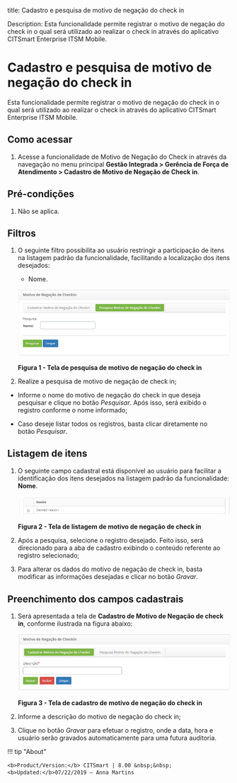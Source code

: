 title: Cadastro e pesquisa de motivo de negação do check in

Description: Esta funcionalidade permite registrar o motivo de negação do check in o qual será utilizado ao realizar o check in através do aplicativo CITSmart Enterprise ITSM Mobile.

# Cadastro e pesquisa de motivo de negação do check in

Esta funcionalidade permite registrar o motivo de negação do check in o qual
será utilizado ao realizar o check in através do aplicativo CITSmart Enterprise
ITSM Mobile.

Como acessar
-----------

1.  Acesse a funcionalidade de Motivo de Negação do Check in através da
    navegação no menu principal **Gestão Integrada > Gerência de Força de
    Atendimento > Cadastro de Motivo de Negação de Check in**.

Pré-condições
------------

1.  Não se aplica.

Filtros
-------

1.  O seguinte filtro possibilita ao usuário restringir a participação de itens
    na listagem padrão da funcionalidade, facilitando a localização dos itens
    desejados:

    -   Nome.

    ![Criar](images/checkin-1.png)
    
    **Figura 1 - Tela de pesquisa de motivo de negação do check in**

1.  Realize a pesquisa de motivo de negação de check in;

-   Informe o nome do motivo de negação do check in que deseja pesquisar e
    clique no botão *Pesquisar*. Após isso, será exibido o registro conforme o
    nome informado;

-   Caso deseje listar todos os registros, basta clicar diretamente no
    botão *Pesquisar*.

Listagem de itens
----------------

1.  O seguinte campo cadastral está disponível ao usuário para facilitar a
    identificação dos itens desejados na listagem padrão da
    funcionalidade: **Nome**.

    ![Criar](images/checkin-2.png)
    
    **Figura 2 - Tela de listagem de motivo de negação de check in**

1.  Após a pesquisa, selecione o registro desejado. Feito isso, será direcionado
    para a aba de cadastro exibindo o conteúdo referente ao registro
    selecionado;

2.  Para alterar os dados do motivo de negação de check in, basta modificar as
    informações desejadas e clicar no botão *Gravar*.

Preenchimento dos campos cadastrais
---------------------------------

1.  Será apresentada a tela de **Cadastro de Motivo de Negação de check in**,
    conforme ilustrada na figura abaixo:

    ![Criar](images/checkin-3.png)

    **Figura 3 - Tela de cadastro de motivo de negação do check in**

1.  Informe a descrição do motivo de negação do check in;

2.  Clique no botão *Gravar* para efetuar o registro, onde a data, hora e
    usuário serão gravados automaticamente para uma futura auditoria.


!!! tip "About"

    <b>Product/Version:</b> CITSmart | 8.00 &nbsp;&nbsp;
    <b>Updated:</b>07/22/2019 – Anna Martins
